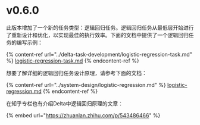 # v0.6.0

此版本增加了一个新的任务类型：逻辑回归任务。逻辑回归任务从最低层开始进行了重新设计和优化，以实现最佳的执行效率。下面的文档中提供了一个逻辑回归任务的编写示例：

{% content-ref url="../delta-task-development/logistic-regression-task.md" %}
[logistic-regression-task.md](../delta-task-development/logistic-regression-task.md)
{% endcontent-ref %}

想要了解详细的逻辑回归任务设计原理，请参考下面的文档：​

{% content-ref url="../system-design/logistic-regression.md" %}
[logistic-regression.md](../system-design/logistic-regression.md)
{% endcontent-ref %}

在知乎专栏也有介绍Delta中逻辑回归原理的文章：

{% embed url="https://zhuanlan.zhihu.com/p/543486466" %}
